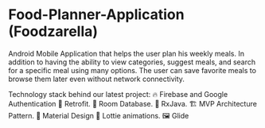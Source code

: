 # Food-Planner-Application (Foodzarella)
Android Mobile Application that helps the user plan his weekly meals. In addition to having the ability to view categories, suggest meals, and search for a specific meal using many options. The user can save favorite meals to browse them later even without network connectivity.

Technology stack behind our latest project:
🔥 Firebase and Google Authentication
🚀 Retrofit.
💾 Room Database.
🔄 RxJava.
🏗️ MVP Architecture Pattern.
🔗 Material Design
🎨 Lottie animations.
🖼️ Glide

